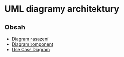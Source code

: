 # UML diagramy architektury

## Obsah
- [Diagram nasazení](/EDA/Diagrams/deployment/README.md)
- [Diagram komponent]()
- [Use Case Diagram](/EDA/Diagrams/useCaseDiagram/README.md)